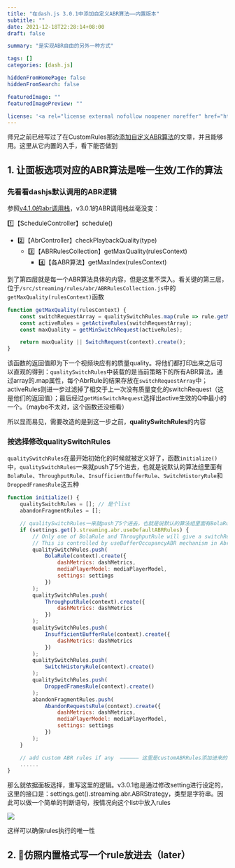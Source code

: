 ```yaml
---
title: "在dash.js 3.0.1中添加自定义ABR算法——内置版本"
subtitle: ""
date: 2021-12-18T22:28:14+08:00
draft: false

summary: "是实现ABR自由的另外一种方式"

tags: []
categories: [dash.js]

hiddenFromHomePage: false
hiddenFromSearch: false

featuredImage: ""
featuredImagePreview: ""

license: '<a rel="license external nofollow noopener noreffer" href="https://creativecommons.org/licenses/by-nc/4.0/" target="_blank">CC BY-NC 4.0</a>'
---
```


师兄之前已经写过了在CustomRules那边[添加自定义ABR算法](https://blog.csdn.net/LvGreat/article/details/114790362?spm=1001.2014.3001.5502)的文章，并且能够用。这里从它内置的入手，看下能否做到

## 1. 让面板选项对应的ABR算法是唯一生效/工作的算法

### 先看看dashjs默认调用的ABR逻辑

参照[v4.1.0的abr调用栈](https://blog.csdn.net/LvGreat/article/details/121252622?spm=1001.2014.3001.5501)，v3.0.1的ABR调用栈丝毫没变：

1️⃣【ScheduleController】schedule()

- 2️⃣【AbrController】checkPlaybackQuality(type)
  - 3️⃣【ABRRulesCollection】getMaxQuality(rulesContext)
    - 4️⃣【各ABR算法】getMaxIndex(rulesContext)

到了第四层就是每一个ABR算法具体的内容，但是这里不深入。看关键的第三层，位于`/src/streaming/rules/abr/ABRRulesCollection.js`中的`getMaxQuality(rulesContext)`函数

```javascript
function getMaxQuality(rulesContext) {
    const switchRequestArray = qualitySwitchRules.map(rule => rule.getMaxIndex(rulesContext));
    const activeRules = getActiveRules(switchRequestArray);
    const maxQuality = getMinSwitchRequest(activeRules);

    return maxQuality || SwitchRequest(context).create();
}
```

该函数的返回值即为下一个视频块应有的质量quality。将他们都打印出来之后可以直观的得到：`qualitySwitchRules`中装载的是当前策略下的所有ABR算法，通过array的.map属性，每个AbrRule的结果存放在`switchRequestArray`中；activeRules则进一步过滤掉了相交于上一次没有质量变化的switchRequest（这是他们的返回值）；最后经过`getMinSwitchRequest`选择出active生效的Q中最小的一个。（maybe不太对，这个函数还没细看）

所以显而易见，需要改造的是到这一步之前，**qualitySwitchRules**的内容

### 按选择修改qualitySwitchRules

`qualitySwitchRules`在最开始初始化的时候就被定义好了，函数`initialize()`中，`qualitySwitchRules`一来就push了5个进去，也就是说默认的算法组里面有`BolaRule`、`ThroughputRule`、`InsufficientBufferRule`、`SwitchHistoryRule`和`DroppedFramesRule`这五种

```javascript
function initialize() {
    qualitySwitchRules = []; // 是个list
    abandonFragmentRules = [];

    // qualitySwitchRules一来就push了5个进去，也就是说默认的算法组里面有BolaRule、ThroughputRule、InsufficientBufferRule、SwitchHistoryRule和DroppedFramesRule这五种
    if (settings.get().streaming.abr.useDefaultABRRules) {
        // Only one of BolaRule and ThroughputRule will give a switchRequest.quality !== SwitchRequest.NO_CHANGE.
        // This is controlled by useBufferOccupancyABR mechanism in AbrController.
        qualitySwitchRules.push(
            BolaRule(context).create({
                dashMetrics: dashMetrics,
                mediaPlayerModel: mediaPlayerModel,
                settings: settings
            })
        );
        qualitySwitchRules.push(
            ThroughputRule(context).create({
                dashMetrics: dashMetrics
            })
        );
        qualitySwitchRules.push(
            InsufficientBufferRule(context).create({
                dashMetrics: dashMetrics
            })
        );
        qualitySwitchRules.push(
            SwitchHistoryRule(context).create()
        );
        qualitySwitchRules.push(
            DroppedFramesRule(context).create()
        );
        abandonFragmentRules.push(
            AbandonRequestsRule(context).create({
                dashMetrics: dashMetrics,
                mediaPlayerModel: mediaPlayerModel,
                settings: settings
            })
        );
    }

    // add custom ABR rules if any  —————— 这里是customABRRules添加进来的地方，不动
    ......
}
```

那么就依据面板选择，重写这里的逻辑。v3.0.1也是通过修改setting进行设定的，这里的接口是：settings.get().streaming.abr.ABRStrategy，类型是字符串。因此可以做一个简单的判断语句，按情况向这个list中放入rules

![](https://gitee.com/tanneho/pic/raw/master/img/202112191515653.png)

这样可以确保rules执行的唯一性

## 2. 🧐仿照内置格式写一个rule放进去（later）
